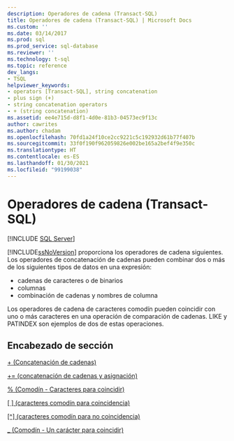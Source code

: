 ```yaml
---
description: Operadores de cadena (Transact-SQL)
title: Operadores de cadena (Transact-SQL) | Microsoft Docs
ms.custom: ''
ms.date: 03/14/2017
ms.prod: sql
ms.prod_service: sql-database
ms.reviewer: ''
ms.technology: t-sql
ms.topic: reference
dev_langs:
- TSQL
helpviewer_keywords:
- operators [Transact-SQL], string concatenation
- plus sign (+)
- string concatenation operators
- + (string concatenation)
ms.assetid: ee4e715d-d8f1-4d0e-81b3-04573ec9f13c
author: cawrites
ms.author: chadam
ms.openlocfilehash: 70fd1a24f10ce2cc9221c5c192932d61b77f407b
ms.sourcegitcommit: 33f0f190f962059826e002be165a2bef4f9e350c
ms.translationtype: HT
ms.contentlocale: es-ES
ms.lasthandoff: 01/30/2021
ms.locfileid: "99199038"
---
```

# <a name="string-operators-transact-sql"></a>Operadores de cadena (Transact-SQL)
[!INCLUDE [SQL Server](../../includes/applies-to-version/sqlserver.md)]

[!INCLUDE[ssNoVersion](../../includes/ssnoversion-md.md)] proporciona los operadores de cadena siguientes. Los operadores de concatenación de cadenas pueden combinar dos o más de los siguientes tipos de datos en una expresión: 
* cadenas de caracteres o de binarios
* columnas 
* combinación de cadenas y nombres de columna 

Los operadores de cadena de caracteres comodín pueden coincidir con uno o más caracteres en una operación de comparación de cadenas. LIKE y PATINDEX son ejemplos de dos de estas operaciones.  
  
## <a name="section-heading"></a>Encabezado de sección  
[+ (Concatenación de cadenas)](../../t-sql/language-elements/string-concatenation-transact-sql.md)  
  
[+= (concatenación de cadenas y asignación)](../../t-sql/language-elements/string-concatenation-equal-transact-sql.md)  
  
[% (Comodín - Caracteres para coincidir)](../../t-sql/language-elements/percent-character-wildcard-character-s-to-match-transact-sql.md)  
  
[&#91; &#93; (caracteres comodín para coincidencia)](../../t-sql/language-elements/wildcard-character-s-to-match-transact-sql.md)  
  
[&#91;^&#93; (caracteres comodín para no coincidencia)](../../t-sql/language-elements/wildcard-character-s-not-to-match-transact-sql.md)  
  
[_ (Comodín - Un carácter para coincidir)](../../t-sql/language-elements/wildcard-match-one-character-transact-sql.md)  
  
